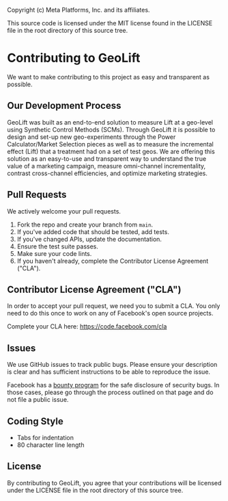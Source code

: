 Copyright (c) Meta Platforms, Inc. and its affiliates.

This source code is licensed under the MIT license found in the
LICENSE file in the root directory of this source tree.

# Contributing to GeoLift

We want to make contributing to this project as easy and transparent as
possible.

## Our Development Process

GeoLift was built as an end-to-end solution to measure Lift at a geo-level using
Synthetic Control Methods (SCMs). Through GeoLift it is possible to design and set-up new
geo-experiments through the Power Calculator/Market Selection pieces as well
as to measure the incremental effect (Lift) that a treatment had on a set of test geos.
We are offering this solution as an easy-to-use and transparent way to understand the 
true value of a marketing campaign, measure omni-channel incrementality, contrast 
cross-channel efficiencies, and optimize marketing strategies.

## Pull Requests

We actively welcome your pull requests.

1. Fork the repo and create your branch from `main`.
2. If you've added code that should be tested, add tests.
3. If you've changed APIs, update the documentation.
4. Ensure the test suite passes.
5. Make sure your code lints.
6. If you haven't already, complete the Contributor License Agreement ("CLA").

## Contributor License Agreement ("CLA")

In order to accept your pull request, we need you to submit a CLA. You only need
to do this once to work on any of Facebook's open source projects.

Complete your CLA here: <https://code.facebook.com/cla>

## Issues

We use GitHub issues to track public bugs. Please ensure your description is
clear and has sufficient instructions to be able to reproduce the issue.

Facebook has a [bounty program](https://www.facebook.com/whitehat/) for the safe
disclosure of security bugs. In those cases, please go through the process
outlined on that page and do not file a public issue.

## Coding Style

- Tabs for indentation
- 80 character line length

## License

By contributing to GeoLift, you agree that your contributions
will be licensed under the LICENSE file in the root directory of this source
tree.
